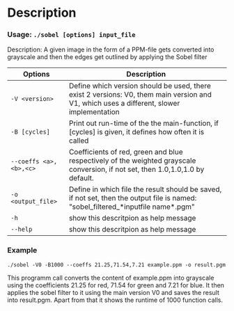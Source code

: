 # Description

### Usage:           `./sobel [options] input_file`


Description:  A given image in the form of a PPM-file gets converted into grayscale and then the edges get outlined by applying the Sobel filter




|Options                         |Description                                         |
|-------------------------------|-----------------------------                        |
|`-V <version>`                 |Define which version should be used, there exist 2 versions: V0, them main version and V1, which uses a different, slower implementation                              
|`-B [cycles]`                  |Print out run-time of the the main-function, if [cycles] is given, it defines how often it is called 
|`--coeffs <a>,<b>,<c>`         |Coefficients of red, green and blue respectively of the weighted grayscale conversion, if not set, then 1.0,1.0,1.0 by default.                 |
|`-o <output_file>`             |Define in which file the result should be saved, if not set, then the output file is named: "sobel_filtered_\*inputfile name\*.pgm"                                                                                 |
|`-h`                           |show this descritpion as help message         |
|`--help`                       |show this descritpion as help message         |

### Example
`./sobel -V0 -B1000 --coeffs 21.25,71.54,7.21 example.ppm -o result.pgm`

This programm call converts the content of example.ppm into grayscale using the coefficients 21.25 for red, 71.54 for green and 7.21 for blue. It then applies the sobel filter to it using the main version V0 and saves the result into result.pgm. Apart from that it shows the runtime of 1000 function calls.